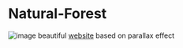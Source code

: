 # Natural-Forest
![image](https://github.com/user-attachments/assets/d2c5d896-82b5-4290-b2a5-32fd45c95782)
beautiful [website]() based on parallax effect
